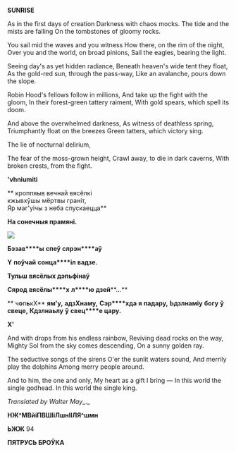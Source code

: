  
**SUNRISE**

As in the first days of creation Darkness with chaos mocks. The tide and the mists are falling On the tombstones of gloomy rocks.

You sail mid the waves and you witness How there, on the rim of the night, Over  you and the world, on broad pinions, Sail the eagles, bearing the light.

Seeing day's as yet hidden radiance, Beneath heaven's wide tent they float, As the gold-red sun, through the pass-way, Like an avalanche, pours down the slope.

Robin Hood's fellows follow in millions, And take up the fight with the gloom, In their forest-green tattery raiment, With gold spears, which spell its doom.

And above the overwhelmed darkness, As witness of deathless spring, Triumphantly float on the breezes Green tatters, which victory sing.

The lie of nocturnal delirium,

The fear of the moss-grown height, Crawl away, to die in dark caverns, With broken crests, from the fight.

**'vhniumiti**

** кроппяыв вечнай вясёлкі  
кжывхўшы мёртвы граніт,  
Яр маг'уічы  з  неба спускаецца**

**На сонечныя прамяні.**

![](2022-%D0%9C%D1%96%D0%BD%D1%81%D0%BA-%D0%BB%D1%83%D1%87%D0%BD%D0%B0%D1%81%D1%86%D1%8C-%D0%BC%D1%96%D0%BA%D0%BE%D0%BB%D0%B0-%D0%BC%D1%8F%D1%82%D0%BB%D1%96%D1%86%D0%BA%D1%96_html_11f7eabdc0686794.jpg)  

**Б****э****зав****ы**  **спеў**  **сл****р****эн****аў**

**Y**  **п****о****ўч****а****й** **со****нц****а****іл** **вадзе.**

**Тульш** **вяс****ёл****ых дэпьф****і****наў**

**Сярод**  **вяс****ёл****ы****х**  **л****ю** **д****зе****й****.****.****.**

  

** ч****о****п****ь****кХ**  **ям'у,**  **а****д****зХн****а****му,** **Сэр****хда**  **я** **падар****у****,** **Ьдзлн****а****міу**  **б****ог****у**  **ў** **све****ц****е,** **Кдзлн****а****ьлу**  **ў**  **с****в****ец****е цару.**

  

**X'**

  
  

And with drops from his endless rainbow, Reviving dead rocks on the way, Mighty Sol from the sky comes descending, On  a sunny golden ray.

The seductive songs of the sirens O'er the sunlit waters sound, And merrily play the dolphins Among merry people around.

And to him, the one and only, My heart as a gift I bring — In this world the single godhead. In this world the single king.

_Translated by Walter May__._

**НЖ^МВйіПВШІіЛшнІІЛЯ^шмн**

**ЬЖЖ** 94

**ПЯТРУСЬ  БРОЎКА**
